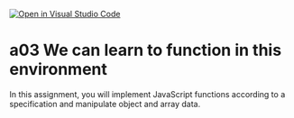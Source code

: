[![Open in Visual Studio Code](https://classroom.github.com/assets/open-in-vscode-f059dc9a6f8d3a56e377f745f24479a46679e63a5d9fe6f495e02850cd0d8118.svg)](https://classroom.github.com/online_ide?assignment_repo_id=5834910&assignment_repo_type=AssignmentRepo)
# a03 We can learn to function in this environment
In this assignment, you will implement JavaScript functions according to a specification and manipulate object and array data.
